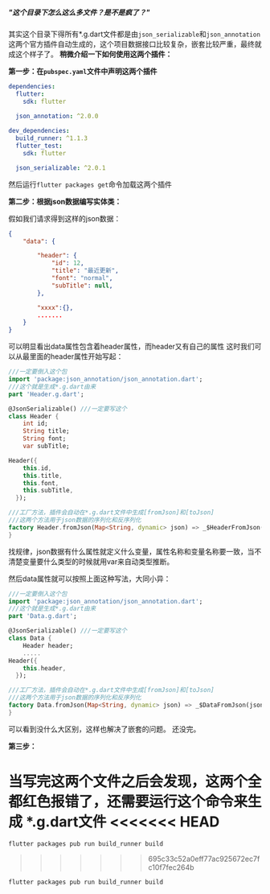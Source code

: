 ##### "这个目录下怎么这么多文件？是不是疯了？"
其实这个目录下得所有*.g.dart文件都是由``json_serializable``和``json_annotation``这两个官方插件自动生成的，这个项目数据接口比较复杂，嵌套比较严重，最终就成这个样子了。
**稍微介绍一下如何使用这两个插件：**

**第一步：在``pubspec.yaml``文件中声明这两个插件**
```yaml
dependencies:
  flutter:
    sdk: flutter

  json_annotation: ^2.0.0
 
dev_dependencies:
  build_runner: ^1.1.3
  flutter_test:
    sdk: flutter

  json_serializable: ^2.0.1
```
然后运行``flutter packages get``命令加载这两个插件

**第二步：根据json数据编写实体类：**

假如我们请求得到这样的json数据：
```json
{
    "data": {

        "header": {
            "id": 12,
            "title": "最近更新",
            "font": "normal",
            "subTitle": null,
        },

        "xxxx":{},
        .......
    }
}
```
可以明显看出data属性包含着header属性，而header又有自己的属性
这时我们可以从最里面的header属性开始写起：
```dart
///一定要倒入这个包
import 'package:json_annotation/json_annotation.dart';
///这个就是生成*.g.dart由来
part 'Header.g.dart';

@JsonSerializable() ///一定要写这个
class Header {
    int id;
    String title;
    String font;
    var subTitle;

Header({
    this.id,
    this.title,
    this.font,
    this.subTitle,
  });

///工厂方法，插件会自动在*.g.dart文件中生成[fromJson]和[toJson]
///这两个方法用于json数据的序列化和反序列化
factory Header.fromJson(Map<String, dynamic> json) => _$HeaderFromJson(json);
}
```
找规律，json数据有什么属性就定义什么变量，属性名称和变量名称要一致，当不清楚变量要什么类型的时候就用var来自动类型推断。

然后data属性就可以按照上面这种写法，大同小异：
```dart
///一定要倒入这个包
import 'package:json_annotation/json_annotation.dart';
///这个就是生成*.g.dart由来
part 'Data.g.dart';

@JsonSerializable() ///一定要写这个
class Data {
    Header header;
    .....
Header({
    this.header,
  });

///工厂方法，插件会自动在*.g.dart文件中生成[fromJson]和[toJson]
///这两个方法用于json数据的序列化和反序列化
factory Data.fromJson(Map<String, dynamic> json) => _$DataFromJson(json);
}
```
可以看到没什么大区别，这样也解决了嵌套的问题。
还没完。

**第三步：**

当写完这两个文件之后会发现，这两个全都红色报错了，还需要运行这个命令来生成 *.g.dart文件
<<<<<<< HEAD
=======

``flutter packages pub run build_runner build``
>>>>>>> 695c33c52a0eff77ac925672ec7fc10f7fec264b

``flutter packages pub run build_runner build``


